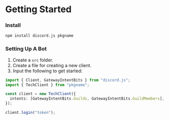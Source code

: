 # Getting Started

### Install

```sh
npm install discord.js pkgname
```

### Setting Up A Bot

1. Create a `src` folder.
2. Create a file for creating a new client.
3. Input the following to get started:

```ts
import { Client, GatewayIntentBits } from "discord.js";
import { TechClient } from "pkgname";

const client = new TechClient({
  intents: [GatewayIntentBits.Guilds, GatewayIntentBits.GuildMembers],
});

client.login("token");
```
